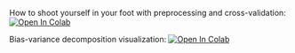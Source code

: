 How to shoot yourself in your foot with preprocessing and cross-validation:
[![Open In Colab](https://colab.research.google.com/assets/colab-badge.svg)](https://colab.research.google.com/github/girafe-ai/ml-mipt/blob/msai_ml_s21/week07_bias_variance_and_stacking/practice_Cross_validation_riddle.ipynb)

Bias-variance decomposition visualization:
[![Open In Colab](https://colab.research.google.com/assets/colab-badge.svg)](https://colab.research.google.com/github/girafe-ai/ml-mipt/blob/msai_ml_s21/week07_bias_variance_and_stacking/practice_BiasVariance.ipynb)
